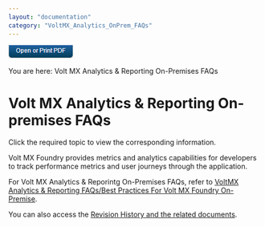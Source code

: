 ```yaml
---
layout: "documentation"
category: "VoltMX_Analytics_OnPrem_FAQs"
---
```

                           

[![](Resources/Images/pdf.png)](http://docs.voltmx.com/8_x_PDFs/voltmxfoundry/VoltMX_Analytics_OnPrem_FAQs.pdf "VoltMX Analytics Reporting FAQs")

You are here: Volt MX Analytics & Reporting On-Premises FAQs

Volt MX  Analytics & Reporting On-premises FAQs
===========================================

Click the required topic to view the corresponding information.

Volt MX  Foundry provides metrics and analytics capabilities for developers to track performance metrics and user journeys through the application.

For Volt MX Analytics & Reporintg On-Premises FAQs, refer to [VoltMX Analytics & Reporting FAQs/Best Practices For Volt MX Foundry On-Premise](https://support.hcltechsw.com/csm?id=kb_article&sysparm_article=KB0083598).

You can also access the [Revision History and the related documents](Homepage.html).
